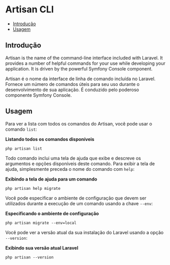 # Artisan CLI

- [Introdução](#introduction)
- [Usagem](#usage)

<a name="introduction"></a>
## Introdução

Artisan is the name of the command-line interface included with Laravel. It provides a number of helpful commands for your use while developing your application. It is driven by the powerful Symfony Console component.

Artisan é o nome da interface de linha de comando incluída no Laravel. Fornece um número de comandos úteis para seu uso durante o desenvolvimento de sua aplicação. É conduzido pelo poderoso componente Symfony Console.

<a name="usage"></a>
## Usagem

Para ver a lista com todos os comandos do Artisan, você pode usar o comando `list`:

**Listando todos os comandos disponíveis**

	php artisan list

Todo comando inclui uma tela de ajuda que exibe e descreve os argumentos e opções disponíveis deste comando. Para exibir a tela de ajuda, simplesmente preceda o nome do comando com `help`:

**Exibindo a tela de ajuda para um comando**

	php artisan help migrate

Você pode especificar o ambiente de configuração que devem ser utilizados durante a execução de um comando usando a chave `--env`:

**Especificando o ambiente de configuração**

	php artisan migrate --env=local

Você pode ver a versão atual da sua instalação do Laravel usando a opção `--version`:

**Exibindo sua versão atual Laravel**

	php artisan --version
